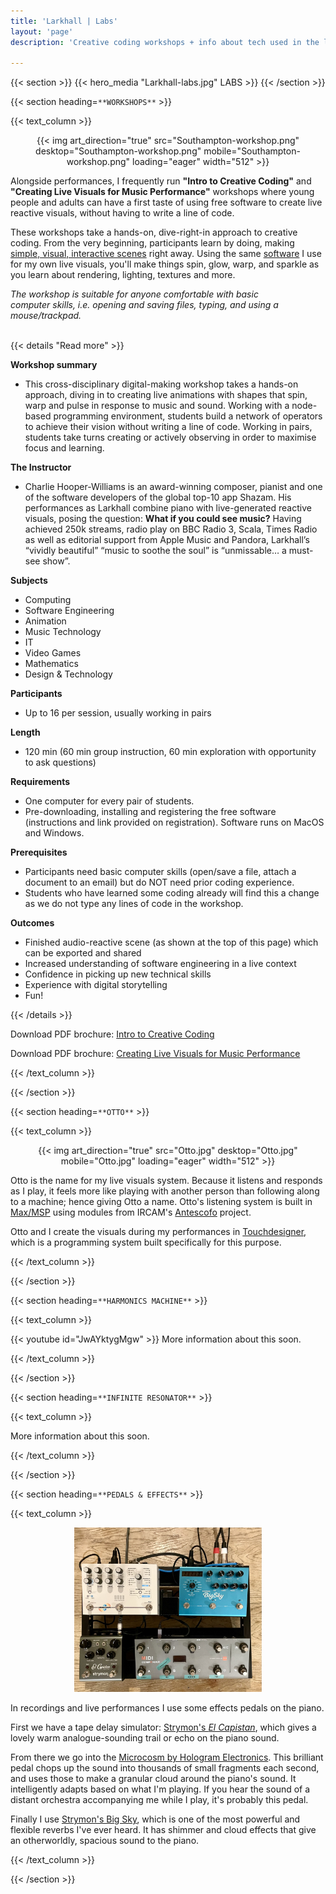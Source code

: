 ```yaml
---
title: 'Larkhall | Labs'
layout: 'page'
description: 'Creative coding workshops + info about tech used in the live show.'

---
```


{{< section >}}
    {{< hero_media "Larkhall-labs.jpg" LABS >}}
{{< /section >}}

{{< section heading=`**WORKSHOPS**` >}}

{{< text_column >}}

<p align="center">
{{< img art_direction="true" src="Southampton-workshop.png" desktop="Southampton-workshop.png" mobile="Southampton-workshop.png" loading="eager" width="512" >}}
<!-- <img src="Southampton-workshop.png" width="512" /><br> -->
</p>

Alongside performances, I frequently run **"Intro to Creative Coding"** and **"Creating Live Visuals for Music Performance"** workshops where young people and adults can have a first taste of using free software to create live reactive visuals, without having to write a line of code.

These workshops take a hands-on, dive-right-in approach to creative coding. From the very beginning, participants learn by doing, making [simple, visual, interactive scenes](https://www.youtube.com/watch?v=8PYaiNqd9DI) right away. Using the same [software](https://derivative.ca/) I use for my own live visuals, you'll make things spin, glow, warp, and sparkle as you learn about rendering, lighting, textures and more. 

_The workshop is suitable for anyone comfortable with basic computer skills, i.e. opening and saving files, typing, and using a mouse/trackpad._
<br><br>

{{< details "Read more" >}}

**Workshop summary**
- This cross-disciplinary digital-making workshop takes a hands-on
approach, diving in to creating live animations with shapes that spin,
warp and pulse in response to music and sound. Working with a
node-based programming environment, students build a network of
operators to achieve their vision without writing a line of code.
Working in pairs, students take turns creating or actively observing in
order to maximise focus and learning.

**The Instructor**
- Charlie Hooper-Williams is an award-winning composer, pianist and
one of the software developers of the global top-10 app Shazam. His
performances as Larkhall combine piano with live-generated reactive
visuals, posing the question: **What if you could see music?** Having
achieved 250k streams, radio play on BBC Radio 3, Scala, Times
Radio as well as editorial support from Apple Music and Pandora,
Larkhall’s “vividly beautiful” “music to soothe the soul” is “unmissable… a must-see show”.

**Subjects**
- Computing
- Software Engineering
- Animation
- Music Technology
- IT
- Video Games
- Mathematics
- Design & Technology

**Participants**
- Up to 16 per session, usually working in pairs

**Length** 
- 120 min (60 min group instruction, 60 min exploration with
opportunity to ask questions)


**Requirements**
- One computer for every pair of students. 
- Pre-downloading, installing and registering the free software (instructions and link provided on registration). Software runs on MacOS and Windows.

**Prerequisites**
- Participants need basic computer skills (open/save a file, attach a
document to an email) but do NOT need prior coding experience.
- Students who have learned some coding already will find this a
change as we do not type any lines of code in the workshop.

**Outcomes**
- Finished audio-reactive scene (as shown at the top of this page)
which can be exported and shared
- Increased understanding of software engineering in a live context
- Confidence in picking up new technical skills
- Experience with digital storytelling
- Fun!

{{< /details >}}

Download PDF brochure: [Intro to Creative Coding](https://s.disco.ac/jwxnipjocvke)

Download PDF brochure: [Creating Live Visuals for Music Performance](https://s.disco.ac/wrqihbokmvhu)

{{< /text_column >}}

{{< /section >}}

{{< section heading=`**OTTO**` >}}

{{< text_column >}}

<p align="center">
{{< img art_direction="true" src="Otto.jpg" desktop="Otto.jpg" mobile="Otto.jpg" loading="eager" width="512" >}}
</p>

Otto is the name for my live visuals system. Because it listens and responds as I play, it feels more like playing with another person than following along to a machine; hence giving Otto a name. Otto's listening system is built in [Max/MSP](https://cycling74.com/products/max) using modules from IRCAM's [Antescofo](https://forum.ircam.fr/projects/detail/antescofo) project.

Otto and I create the visuals during my performances in [Touchdesigner](https://derivative.ca/), which is a programming system built specifically for this purpose.

{{< /text_column >}}

{{< /section >}}

{{< section heading=`**HARMONICS MACHINE**` >}}

{{< text_column >}}

{{< youtube id="JwAYktygMgw" >}} <!-- Overview -->
More information about this soon.

{{< /text_column >}}

{{< /section >}}


{{< section heading=`**INFINITE RESONATOR**` >}}

{{< text_column >}}

More information about this soon.

{{< /text_column >}}

{{< /section >}}

{{< section heading=`**PEDALS & EFFECTS**` >}}

{{< text_column >}}

<p align="center">
<img src="pedalboard.jpg" width="300" /><br>
</p>

In recordings and live performances I use some effects pedals on the piano. 

First we have a tape delay simulator: [Strymon's _El Capistan_](https://www.strymon.net/), which gives a lovely warm analogue-sounding trail or echo on the piano sound.

From there we go into the [Microcosm by Hologram Electronics](https://www.hologramelectronics.com/microcosm). This brilliant pedal chops up the sound into thousands of small fragments each second, and uses those to make a granular cloud around the piano's sound. It intelligently adapts based on what I'm playing. If you hear the sound of a distant orchestra accompanying me while I play, it's probably this pedal.

Finally I use [Strymon's Big Sky](https://www.strymon.net/), which is one of the most powerful and flexible reverbs I've ever heard. It has shimmer and cloud effects that give an otherworldly, spacious sound to the piano.

{{< /text_column >}}

{{< /section >}}
